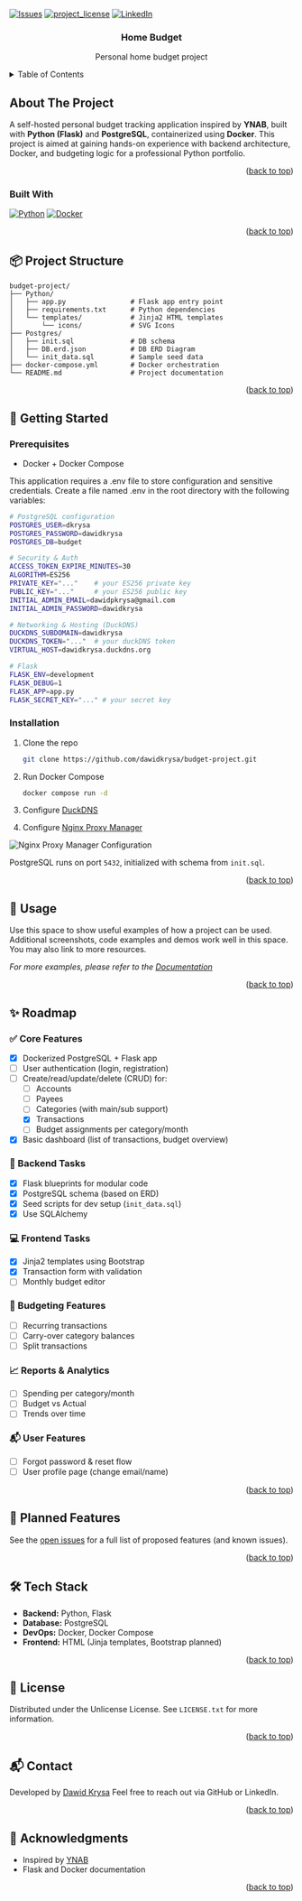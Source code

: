 <a id="readme-top"></a>



<!-- PROJECT SHIELDS -->
[![Issues][issues-shield]][issues-url]
[![project_license][license-shield]][license-url]
[![LinkedIn][linkedin-shield]][linkedin-url]


<h3 align="center">Home Budget</h3>

  <p align="center">
    Personal home budget project
    <br />

</div>



<!-- TABLE OF CONTENTS -->
<details>
  <summary>Table of Contents</summary>
  <ol>
    <li>
      <a href="#about-the-project">About The Project</a>
      <ul>
        <li><a href="#built-with">Built With</a></li>
      </ul>
    </li>
    <li>
      <a href="#getting-started">Getting Started</a>
      <ul>
        <li><a href="#prerequisites">Prerequisites</a></li>
        <li><a href="#installation">Installation</a></li>
      </ul>
    </li>
    <li><a href="#usage">Usage</a></li>
    <li><a href="#roadmap">Roadmap</a></li>
    <li><a href="#contributing">Contributing</a></li>
    <li><a href="#license">License</a></li>
    <li><a href="#contact">Contact</a></li>
    <li><a href="#acknowledgments">Acknowledgments</a></li>
  </ol>
</details>



<!-- ABOUT THE PROJECT -->
## About The Project

A self-hosted personal budget tracking application inspired by **YNAB**, built with **Python (Flask)** and **PostgreSQL**, containerized using **Docker**. This project is aimed at gaining hands-on experience with backend architecture, Docker, and budgeting logic for a professional Python portfolio.
<p align="right">(<a href="#readme-top">back to top</a>)</p>

### Built With

[![Python][Python]][Python-url]
[![Docker][Docker]][Docker-url]

<p align="right">(<a href="#readme-top">back to top</a>)</p>

## 📦 Project Structure

```
budget-project/
├── Python/
│   ├── app.py                # Flask app entry point
│   ├── requirements.txt      # Python dependencies
│   └── templates/            # Jinja2 HTML templates
│       └── icons/            # SVG Icons
├── Postgres/
│   ├── init.sql              # DB schema
│   ├── DB.erd.json           # DB ERD Diagram
│   └── init_data.sql         # Sample seed data
├── docker-compose.yml        # Docker orchestration
└── README.md                 # Project documentation
```
<p align="right">(<a href="#readme-top">back to top</a>)</p>

<!-- GETTING STARTED -->
## 🚀 Getting Started

### Prerequisites

- Docker + Docker Compose

This application requires a .env file to store configuration and sensitive credentials. Create a file named .env in the root directory with the following variables:
```sh
# PostgreSQL configuration
POSTGRES_USER=dkrysa
POSTGRES_PASSWORD=dawidkrysa
POSTGRES_DB=budget

# Security & Auth
ACCESS_TOKEN_EXPIRE_MINUTES=30
ALGORITHM=ES256
PRIVATE_KEY="..."    # your ES256 private key
PUBLIC_KEY="..."     # your ES256 public key
INITIAL_ADMIN_EMAIL=dawidpkrysa@gmail.com
INITIAL_ADMIN_PASSWORD=dawidkrysa

# Networking & Hosting (DuckDNS)
DUCKDNS_SUBDOMAIN=dawidkrysa
DUCKDNS_TOKEN="..."  # your duckDNS token
VIRTUAL_HOST=dawidkrysa.duckdns.org

# Flask
FLASK_ENV=development
FLASK_DEBUG=1
FLASK_APP=app.py
FLASK_SECRET_KEY="..." # your secret key
```

### Installation

1. Clone the repo
   ```sh
   git clone https://github.com/dawidkrysa/budget-project.git
   ```
2. Run Docker Compose
   ```sh
   docker compose run -d
   ```
3. Configure [DuckDNS](https://www.duckdns.org/)

4. Configure [Nginx Proxy Manager](https://nginxproxymanager.com/setup/#initial-run)

 <img src="images/nginx-proxy-manager-configuration.png" alt="Nginx Proxy Manager Configuration">

PostgreSQL runs on port `5432`, initialized with schema from `init.sql`.

<p align="right">(<a href="#readme-top">back to top</a>)</p>

<!-- USAGE EXAMPLES -->
## 📖 Usage

Use this space to show useful examples of how a project can be used. Additional screenshots, code examples and demos work well in this space. You may also link to more resources.

_For more examples, please refer to the [Documentation](https://example.com)_

<p align="right">(<a href="#readme-top">back to top</a>)</p>



<!-- ROADMAP -->
## ✨ Roadmap

### ✅ Core Features
- [x] Dockerized PostgreSQL + Flask app
- [ ] User authentication (login, registration)
- [ ] Create/read/update/delete (CRUD) for:
  - [ ] Accounts
  - [ ] Payees
  - [ ] Categories (with main/sub support)
  - [X] Transactions
  - [ ] Budget assignments per category/month
- [X] Basic dashboard (list of transactions, budget overview)

### 🧱 Backend Tasks
- [X] Flask blueprints for modular code
- [X] PostgreSQL schema (based on ERD)
- [X] Seed scripts for dev setup (`init_data.sql`)
- [X] Use SQLAlchemy

### 💻 Frontend Tasks
- [X] Jinja2 templates using Bootstrap
- [X] Transaction form with validation
- [ ] Monthly budget editor

### 🔄 Budgeting Features
- [ ] Recurring transactions
- [ ] Carry-over category balances
- [ ] Split transactions

### 📈 Reports & Analytics
- [ ] Spending per category/month
- [ ] Budget vs Actual
- [ ] Trends over time

### 📬 User Features
- [ ] Forgot password & reset flow
- [ ] User profile page (change email/name)

<p align="right">(<a href="#readme-top">back to top</a>)</p>

## 🧠 Planned Features

See the [open issues](https://github.com/dawidkrysa/budget-project/issues) for a full list of proposed features (and known issues).

<p align="right">(<a href="#readme-top">back to top</a>)</p>

## 🛠️ Tech Stack

- **Backend:** Python, Flask
- **Database:** PostgreSQL
- **DevOps:** Docker, Docker Compose
- **Frontend:** HTML (Jinja templates, Bootstrap planned)

<p align="right">(<a href="#readme-top">back to top</a>)</p>

<!-- LICENSE -->
## 📄 License

Distributed under the Unlicense License. See `LICENSE.txt` for more information.

<p align="right">(<a href="#readme-top">back to top</a>)</p>

<!-- CONTACT -->
## 📬 Contact

Developed by [Dawid Krysa](https://www.linkedin.com/in/dawid-krysa/)
Feel free to reach out via GitHub or LinkedIn.

<p align="right">(<a href="#readme-top">back to top</a>)</p>

<!-- ACKNOWLEDGMENTS -->
## 🙏 Acknowledgments

* Inspired by [YNAB](https://www.youneedabudget.com/)
* Flask and Docker documentation



<p align="right">(<a href="#readme-top">back to top</a>)</p>



<!-- MARKDOWN LINKS & IMAGES -->
<!-- https://www.markdownguide.org/basic-syntax/#reference-style-links -->
[issues-shield]: https://img.shields.io/github/issues/dawidkrysa/budget-project.svg?style=for-the-badge
[issues-url]: https://github.com/dawidkrysa/budget-project/issues
[license-shield]: https://img.shields.io/github/license/dawidkrysa/budget-project.svg?style=for-the-badge
[license-url]: https://github.com/dawidkrysa/budget-project/blob/master/LICENSE
[linkedin-shield]: https://img.shields.io/badge/-LinkedIn-black.svg?style=for-the-badge&logo=linkedin&colorB=555
[linkedin-url]: https://linkedin.com/in/dawid-krysa
[product-screenshot]: images/screenshot.png
[Python]: https://img.shields.io/badge/python-3670A0?style=for-the-badge&logo=python&logoColor=ffdd54
[Python-url]: https://www.python.org/
[Docker]: https://img.shields.io/badge/docker-257bd6?style=for-the-badge&logo=docker&logoColor=white
[Docker-url]: https://www.docker.com/